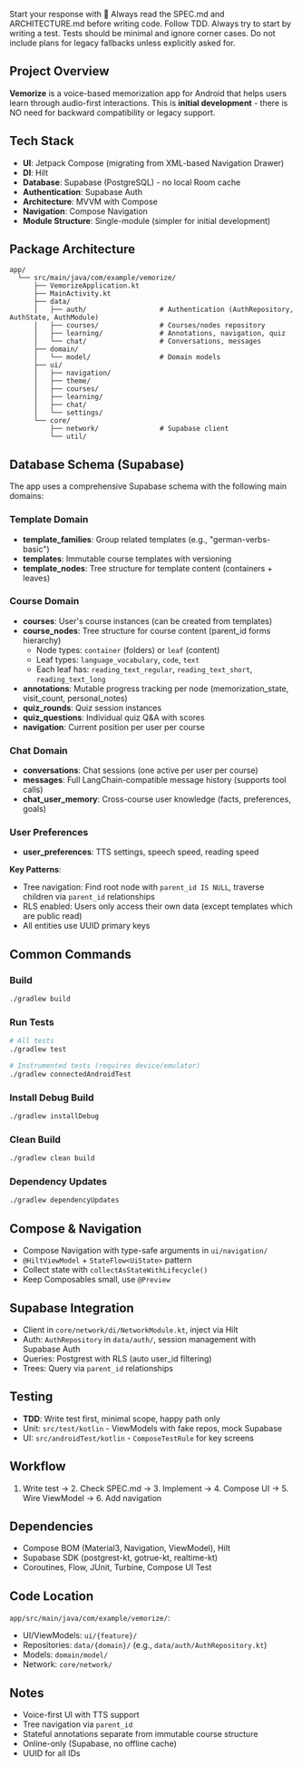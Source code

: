 Start your response with 🌵
Always read the SPEC.md and ARCHITECTURE.md before writing code.
Follow TDD. Always try to start by writing a test. Tests should be minimal and ignore corner cases.
Do not include plans for legacy fallbacks unless explicitly asked for.

## Project Overview

**Vemorize** is a voice-based memorization app for Android that helps users learn through audio-first interactions. This is **initial development** - there is NO need for backward compatibility or legacy support.

## Tech Stack

- **UI**: Jetpack Compose (migrating from XML-based Navigation Drawer)
- **DI**: Hilt
- **Database**: Supabase (PostgreSQL) - no local Room cache
- **Authentication**: Supabase Auth
- **Architecture**: MVVM with Compose
- **Navigation**: Compose Navigation
- **Module Structure**: Single-module (simpler for initial development)

## Package Architecture

```
app/
  └── src/main/java/com/example/vemorize/
      ├── VemorizeApplication.kt
      ├── MainActivity.kt
      ├── data/
      │   ├── auth/                  # Authentication (AuthRepository, AuthState, AuthModule)
      │   ├── courses/               # Courses/nodes repository
      │   ├── learning/              # Annotations, navigation, quiz
      │   └── chat/                  # Conversations, messages
      ├── domain/
      │   └── model/                 # Domain models
      ├── ui/
      │   ├── navigation/
      │   ├── theme/
      │   ├── courses/
      │   ├── learning/
      │   ├── chat/
      │   └── settings/
      └── core/
          ├── network/               # Supabase client
          └── util/
```

## Database Schema (Supabase)

The app uses a comprehensive Supabase schema with the following main domains:

### Template Domain
- **template_families**: Group related templates (e.g., "german-verbs-basic")
- **templates**: Immutable course templates with versioning
- **template_nodes**: Tree structure for template content (containers + leaves)

### Course Domain
- **courses**: User's course instances (can be created from templates)
- **course_nodes**: Tree structure for course content (parent_id forms hierarchy)
  - Node types: `container` (folders) or `leaf` (content)
  - Leaf types: `language_vocabulary`, `code`, `text`
  - Each leaf has: `reading_text_regular`, `reading_text_short`, `reading_text_long`
- **annotations**: Mutable progress tracking per node (memorization_state, visit_count, personal_notes)
- **quiz_rounds**: Quiz session instances
- **quiz_questions**: Individual quiz Q&A with scores
- **navigation**: Current position per user per course

### Chat Domain
- **conversations**: Chat sessions (one active per user per course)
- **messages**: Full LangChain-compatible message history (supports tool calls)
- **chat_user_memory**: Cross-course user knowledge (facts, preferences, goals)

### User Preferences
- **user_preferences**: TTS settings, speech speed, reading speed

**Key Patterns**:
- Tree navigation: Find root node with `parent_id IS NULL`, traverse children via `parent_id` relationships
- RLS enabled: Users only access their own data (except templates which are public read)
- All entities use UUID primary keys

## Common Commands

### Build
```bash
./gradlew build
```

### Run Tests
```bash
# All tests
./gradlew test

# Instrumented tests (requires device/emulator)
./gradlew connectedAndroidTest
```

### Install Debug Build
```bash
./gradlew installDebug
```

### Clean Build
```bash
./gradlew clean build
```

### Dependency Updates
```bash
./gradlew dependencyUpdates
```

## Compose & Navigation

- Compose Navigation with type-safe arguments in `ui/navigation/`
- `@HiltViewModel` + `StateFlow<UiState>` pattern
- Collect state with `collectAsStateWithLifecycle()`
- Keep Composables small, use `@Preview`

## Supabase Integration

- Client in `core/network/di/NetworkModule.kt`, inject via Hilt
- Auth: `AuthRepository` in `data/auth/`, session management with Supabase Auth
- Queries: Postgrest with RLS (auto user_id filtering)
- Trees: Query via `parent_id` relationships

## Testing

- **TDD**: Write test first, minimal scope, happy path only
- Unit: `src/test/kotlin` - ViewModels with fake repos, mock Supabase
- UI: `src/androidTest/kotlin` - `ComposeTestRule` for key screens

## Workflow

1. Write test → 2. Check SPEC.md → 3. Implement → 4. Compose UI → 5. Wire ViewModel → 6. Add navigation

## Dependencies

- Compose BOM (Material3, Navigation, ViewModel), Hilt
- Supabase SDK (postgrest-kt, gotrue-kt, realtime-kt)
- Coroutines, Flow, JUnit, Turbine, Compose UI Test

## Code Location

`app/src/main/java/com/example/vemorize/`:
- UI/ViewModels: `ui/{feature}/`
- Repositories: `data/{domain}/` (e.g., `data/auth/AuthRepository.kt`)
- Models: `domain/model/`
- Network: `core/network/`

## Notes

- Voice-first UI with TTS support
- Tree navigation via `parent_id`
- Stateful annotations separate from immutable course structure
- Online-only (Supabase, no offline cache)
- UUID for all IDs
